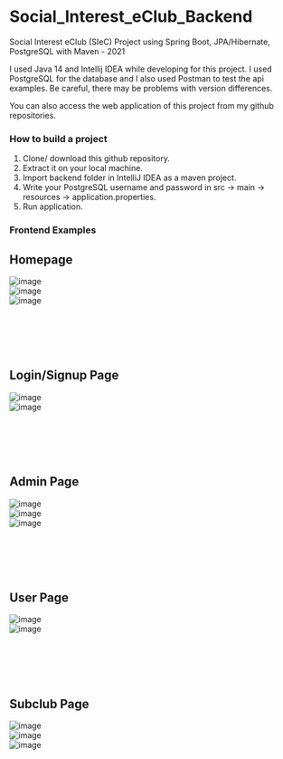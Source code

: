 # Social_Interest_eClub_Backend
Social Interest eClub (SIeC) Project using Spring Boot, JPA/Hibernate, PostgreSQL with Maven - 2021

I used Java 14 and Intellij IDEA while developing for this project. I used PostgreSQL for the database and I also used Postman to test the api examples. Be careful, there may be problems with version differences. 

You can also access the web application of this project from my github repositories.


### How to build a project

1. Clone/ download this github repository.
2. Extract it on your local machine.
3. Import backend folder in IntelliJ IDEA as a maven project.
4. Write your PostgreSQL username and password in src -> main -> resources -> application.properties.
5. Run application.



### Frontend Examples

## Homepage
![image](https://user-images.githubusercontent.com/72974967/121366742-62f24080-c942-11eb-8e45-e38bc02e3380.png)
<br />
![image](https://user-images.githubusercontent.com/72974967/121366901-861cf000-c942-11eb-8fcc-7b463a28d24e.png)
<br />
![image](https://user-images.githubusercontent.com/72974967/121366971-9339df00-c942-11eb-83d5-9cb642d4c302.png)
<br />

<br /><br /><br /><br />




## Login/Signup Page
![image](https://user-images.githubusercontent.com/72974967/121367282-db590180-c942-11eb-8d18-ce8f5b700346.png)
<br />
![image](https://user-images.githubusercontent.com/72974967/121367175-c2505080-c942-11eb-89e4-e26443872d77.png)


<br /><br /><br /><br />



## Admin Page
![image](https://user-images.githubusercontent.com/72974967/121367582-16f3cb80-c943-11eb-88cf-ba6173f22116.png)
<br />
![image](https://user-images.githubusercontent.com/72974967/121367791-4571a680-c943-11eb-8705-656a93ba0883.png)
<br />
![image](https://user-images.githubusercontent.com/72974967/121367915-5b7f6700-c943-11eb-8e41-5202b536ea93.png)




<br /><br /><br /><br />


## User Page
![image](https://user-images.githubusercontent.com/72974967/121368099-7d78e980-c943-11eb-8904-496fff268740.png)
<br />
![image](https://user-images.githubusercontent.com/72974967/121368225-941f4080-c943-11eb-82b6-ad33f300ea03.png)




<br /><br /><br /><br />



## Subclub Page
![image](https://user-images.githubusercontent.com/72974967/121368283-a1d4c600-c943-11eb-9e67-37a6d6d736e9.png)
<br />
![image](https://user-images.githubusercontent.com/72974967/121368448-c2048500-c943-11eb-807e-e3c2bc8edf09.png)
<br />
![image](https://user-images.githubusercontent.com/72974967/121368510-cc268380-c943-11eb-87d8-32f2712c35ff.png)


